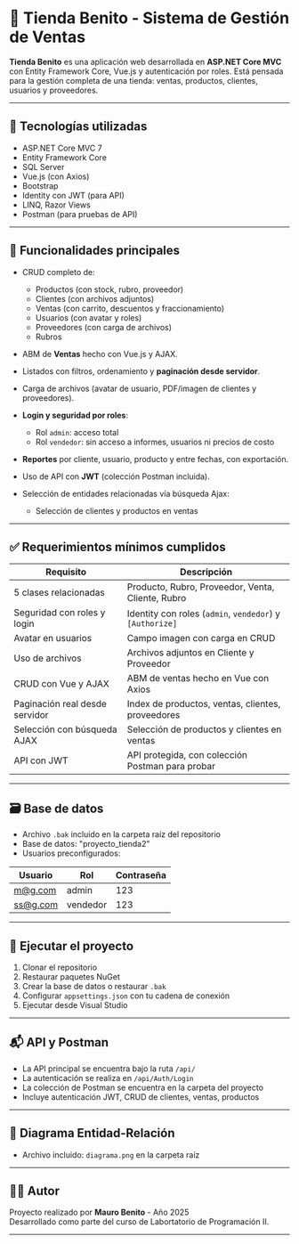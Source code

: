 # 🛒 Tienda Benito - Sistema de Gestión de Ventas

**Tienda Benito** es una aplicación web desarrollada en **ASP.NET Core MVC** con Entity Framework Core, Vue.js y autenticación por roles. Está pensada para la gestión completa de una tienda: ventas, productos, clientes, usuarios y proveedores.

---

## 🔧 Tecnologías utilizadas

- ASP.NET Core MVC 7
- Entity Framework Core
- SQL Server
- Vue.js (con Axios)
- Bootstrap
- Identity con JWT (para API)
- LINQ, Razor Views
- Postman (para pruebas de API)

---

## 📌 Funcionalidades principales

- CRUD completo de:
  - Productos (con stock, rubro, proveedor)
  - Clientes (con archivos adjuntos)
  - Ventas (con carrito, descuentos y fraccionamiento)
  - Usuarios (con avatar y roles)
  - Proveedores (con carga de archivos)
  - Rubros

- ABM de **Ventas** hecho con Vue.js y AJAX.

- Listados con filtros, ordenamiento y **paginación desde servidor**.

- Carga de archivos (avatar de usuario, PDF/imagen de clientes y proveedores).

- **Login y seguridad por roles**:
  - Rol `admin`: acceso total
  - Rol `vendedor`: sin acceso a informes, usuarios ni precios de costo

- **Reportes** por cliente, usuario, producto y entre fechas, con exportación.

- Uso de API con **JWT** (colección Postman incluida).

- Selección de entidades relacionadas vía búsqueda Ajax:
  - Selección de clientes y productos en ventas

---

## ✅ Requerimientos mínimos cumplidos

| Requisito | Descripción |
|----------|-------------|
| 5 clases relacionadas | Producto, Rubro, Proveedor, Venta, Cliente, Rubro |
| Seguridad con roles y login | Identity con roles (`admin`, `vendedor`) y `[Authorize]` |
| Avatar en usuarios | Campo imagen con carga en CRUD |
| Uso de archivos | Archivos adjuntos en Cliente y Proveedor |
| CRUD con Vue y AJAX | ABM de ventas hecho en Vue con Axios |
| Paginación real desde servidor | Index de productos, ventas, clientes, proveedores |
| Selección con búsqueda AJAX | Selección de productos y clientes en ventas |
| API con JWT | API protegida, con colección Postman para probar |

---

## 🗃️ Base de datos

- Archivo `.bak` incluido en la carpeta raíz del repositorio
- Base de datos: "proyecto_tienda2"
- Usuarios preconfigurados:

| Usuario | Rol | Contraseña |
|--------|-----|-------------|
| m@g.com | admin | 123 |
| ss@g.com| vendedor | 123 |

---

## 🚀 Ejecutar el proyecto

1. Clonar el repositorio
2. Restaurar paquetes NuGet
3. Crear la base de datos o restaurar `.bak`
4. Configurar `appsettings.json` con tu cadena de conexión
5. Ejecutar desde Visual Studio

---

## 📬 API y Postman

- La API principal se encuentra bajo la ruta `/api/`
- La autenticación se realiza en `/api/Auth/Login`
- La colección de Postman se encuentra en la carpeta del proyecto
- Incluye autenticación JWT, CRUD de clientes, ventas, productos

---

## 📘 Diagrama Entidad-Relación

- Archivo incluido: `diagrama.png` en la carpeta raíz

---

## 👨‍🏫 Autor

Proyecto realizado por **Mauro Benito** - Año 2025  
Desarrollado como parte del curso de Labortatorio de Programación II.

---

